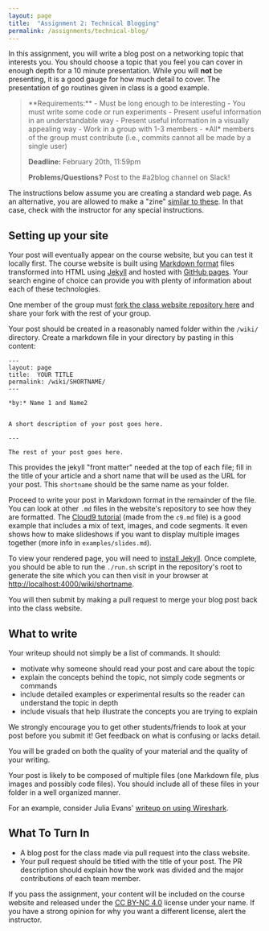 ```yaml
---
layout: page
title:  "Assignment 2: Technical Blogging"
permalink: /assignments/technical-blog/
---
```




In this assignment, you will write a blog post on a networking topic that interests you. You should choose a topic that you feel you can cover in enough depth for a 10 minute presentation. While you will **not** be presenting, it is a good gauge for how much detail to cover. The presentation of go routines given in class is a good example.

<blockquote>
**Requirements:** 
 - Must be long enough to be interesting
 - You must write some code or run experiments
 - Present useful information in an understandable way 
 - Present useful information in a visually appealing way
 - Work in a group with 1-3 members
 - *All* members of the group must contribute (i.e., commits cannot all be made by a single user)

**Deadline:** February 20th, 11:59pm

**Problems/Questions?** Post to the #a2blog channel on Slack!
</blockquote>

The instructions below assume you are creating a standard web page. As an alternative, you are allowed to make a "zine" [similar to these](https://wizardzines.com/). In that case, check with the instructor for any special instructions.

## Setting up your site
Your post will eventually appear on the course website, but you can test it locally first. The course website is built using [Markdown format](https://github.com/adam-p/markdown-here/wiki/Markdown-Cheatsheet) files transformed into HTML using [Jekyll](https://jekyllrb.com) and hosted with [GitHub pages](https://pages.github.com/). Your search engine of choice can provide you with plenty of information about each of these technologies.

One member of the group must [fork the class website repository here](https://github.com/gwAdvNet20/gwAdvNet20.github.io) and share your fork with the rest of your group.

Your post should be created in a reasonably named folder within the `/wiki/` directory. Create a markdown file in your directory by pasting in this content:

```
---
layout: page
title:  YOUR TITLE
permalink: /wiki/SHORTNAME/
---

*by:* Name 1 and Name2


A short description of your post goes here.

---

The rest of your post goes here.

```

This provides the jekyll "front matter" needed at the top of each file; fill in the title of your article and a short name that will be used as the URL for your post. This `shortname` should be the same name as your folder.

Proceed to write your post in Markdown format in the remainder of the file.  You can look at other `.md` files in the website's repository to see how they are formatted.  The [Cloud9 tutorial](/c9/) (made from the `c9.md` file) is a good example that includes a mix of text, images, and code segments.  It even shows how to make slideshows if you want to display multiple images together (more info in `examples/slides.md`).

To view your rendered page, you will need to [install Jekyll](https://jekyllrb.com/docs/installation/). Once complete, you should be able to run the `./run.sh` script in the repository's root to generate the site which you can then visit in your browser at [http://localhost:4000/wiki/shortname](http://localhost:4000/wiki/shortname).

You will then submit by making a pull request to merge your blog post back into the class website.

## What to write
Your writeup should not simply be a list of commands. It should:
 - motivate why someone should read your post and care about the topic
 - explain the concepts behind the topic, not simply code segments or commands
 - include detailed examples or experimental results so the reader can understand the topic in depth
 - include visuals that help illustrate the concepts you are trying to explain

We strongly encourage you to get other students/friends to look at your post before you submit it! Get feedback on what is confusing or lacks detail.

You will be graded on both the quality of your material and the quality of your writing.

Your post is likely to be composed of multiple files (one Markdown file, plus images and possibly code files). You should include all of these files in your folder in a well organized manner.

For an example, consider Julia Evans' [writeup on using Wireshark](https://jvns.ca/blog/2018/06/19/what-i-use-wireshark-for/).


## What To Turn In
 - A blog post for the class made via pull request into the class website.
 - Your pull request should be titled with the title of your post. The PR description should explain how the work was divided and the major contributions of each team member.

If you pass the assignment, your content will be included on the course website and released under the <a href="https://creativecommons.org/licenses/by-nc/4.0/">CC BY-NC 4.0</a> license under your name.  If you have a strong opinion for why you want a different license, alert the instructor.

